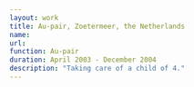 ```yaml
---
layout: work
title: Au-pair, Zoetermeer, the Netherlands
name: 
url:
function: Au-pair
duration: April 2003 - December 2004
description: "Taking care of a child of 4."
---
```

